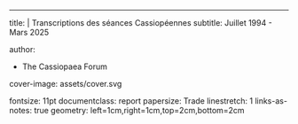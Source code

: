 ---
title: |
    Transcriptions des séances Cassiopéennes
subtitle: Juillet 1994 - Mars 2025

author:
- The Cassiopaea Forum

cover-image: assets/cover.svg

fontsize: 11pt
documentclass: report
papersize: Trade
linestretch: 1
links-as-notes: true
geometry: left=1cm,right=1cm,top=2cm,bottom=2cm
